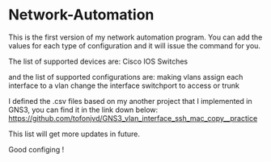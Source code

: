 # Network-Automation

This is the first version of my network automation program. You can add the values for each type of configuration and it will issue the command for you.

The list of supported devices are:
  Cisco IOS Switches
  
and the list of supported configurations are:
  making vlans
  assign each interface to a vlan
  change the interface switchport to access or trunk
  
I defined the .csv files based on my another project that I implemented in GNS3, you can find it in the link down below:
https://github.com/tofonjvd/GNS3_vlan_interface_ssh_mac_copy__practice

This list will get more updates in future.

Good configing !
